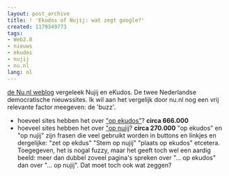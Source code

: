 ```yaml
---
layout: post_archive
title: ! 'Ekudos of Nujij: wat zegt google?'
created: 1179349773
tags:
- Web2.0
- nieuws
- ekudos
- nujij
- nu.nl
lang: nl
---
```

[de Nu.nl weblog](http://nu.web-log.nl/nu/2007/05/vergelijking_nu.html) vergeleek Nujij en eKudos. De twee Nederlandse democratische nieuwssites. Ik wil aan het vergelijk door nu.nl nog een vrij relevante factor meegeven: de 'buzz'.

* hoeveel sites hebben het over ["op ekudos"](http://www.google.nl/search?hl=nl&q=%22op+ekudos%22&btnG=Zoeken&meta=)? **circa 666.000**
* hoeveel sites hebben het over ["op nujij](http://www.google.nl/search?hl=nl&q=%22op+nujij%22+-site%3Anujij.nl&btnG=Zoeken&meta=)? **circa 270.000**
"op ekudos" en "op nujij" zijn frasen die veel gebruikt worden in buttons en linkjes en dergelijke: "zet op ekdus" "Stem op nujij" "plaats op ekudos" etcetera. Toegegeven, het is nogal fuzzy, maar het geeft toch wel een aardig beeld: meer dan dubbel zoveel pagina's spreken over "... op ekudos" dan over "... op nujij". Dat moet toch ook wat zeggen?
